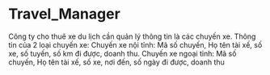 # Travel_Manager
Công ty cho thuê xe du lịch cần quản lý thông tin là các chuyến xe. Thông tin của 2 loại chuyến xe: Chuyến xe nội tỉnh: Mã số chuyến, Họ tên tài xế, số xe, số tuyến, số km đi được, doanh thu. Chuyến xe ngoại tỉnh: Mã số chuyến, Họ tên tài xế, số xe, nơi đến, số ngày đi được, doanh thu
